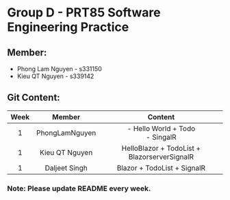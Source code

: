 # Group D - PRT85 Software Engineering Practice
## Member:
- Phong Lam Nguyen - s331150
- Kieu QT Nguyen - s339142

## Git Content:

| Week | Member | Content |
|:-:|:-:|:-:|
| 1 | PhongLamNguyen | - Hello World + Todo <br> - SingalR |
| 1 | Kieu QT Nguyen  | HelloBlazor + TodoList + BlazorserverSignalR  |
| 1 | Daljeet Singh  | Blazor + TodoList + SignalR   |

### Note: Please update README every week.
